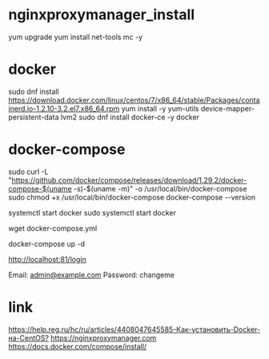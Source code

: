 # nginxproxymanager_install

yum upgrade
yum install net-tools mc -y

# docker
sudo dnf install https://download.docker.com/linux/centos/7/x86_64/stable/Packages/containerd.io-1.2.10-3.2.el7.x86_64.rpm
yum install -y yum-utils device-mapper-persistent-data lvm2
sudo dnf install docker-ce -y
docker

# docker-compose
sudo curl -L "https://github.com/docker/compose/releases/download/1.29.2/docker-compose-$(uname -s)-$(uname -m)" -o /usr/local/bin/docker-compose
sudo chmod +x /usr/local/bin/docker-compose
docker-compose --version

systemctl start docker
sudo systemctl start docker

wget docker-compose.yml

docker-compose up -d

<http://localhost:81/login>

Email:    admin@example.com
Password: changeme

# link
<https://help.reg.ru/hc/ru/articles/4408047645585-Как-установить-Docker-на-CentOS?>
<https://nginxproxymanager.com>
<https://docs.docker.com/compose/install/>
